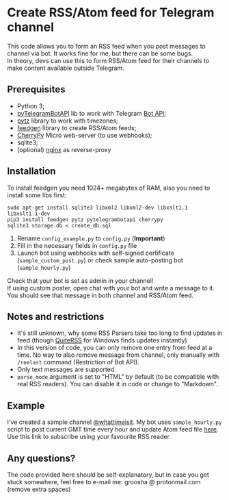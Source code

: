 # Create RSS/Atom feed for Telegram channel

This code allows you to form an RSS feed when you post messages to channel via bot. It works fine for me, but there can be some bugs.  
In theory, devs can use this to form RSS/Atom feed for their channels to make content available outside Telegram.

## Prerequisites
* Python 3;
* [pyTelegramBotAPI](https://github.com/eternnoir/pyTelegramBotAPI/) lib to work with Telegram [Bot API](https://core.telegram.org/bots/api);
* [pytz](http://pytz.sourceforge.net/) library to work with timezones;
* [feedgen](https://github.com/lkiesow/python-feedgen) library to create RSS/Atom feeds;
* [CherryPy](http://www.cherrypy.org/) Micro web-server (to use webhooks);
* sqlite3;
* (optional) [nginx](http://nginx.org/) as reverse-proxy

## Installation
To install feedgen you need 1024+ megabytes of RAM, also you need to install some libs first:  

```
sudo apt-get install sqlite3 libxml2 libxml2-dev libxslt1.1 libxslt1.1-dev  
pip3 install feedgen pytz pytelegrambotapi cherrypy  
sqlite3 storage.db < create_db.sql
```

1. Rename `config_example.py` to `config.py` (**Important**)
2. Fill in the necessary fields in `config.py` file
3. Launch bot using webhooks with self-signed certificate (`sample_custom_post.py`) or check sample auto-posting bot (`sample_hourly.py`)

Check that your bot is set as admin in your channel!  
If using custom poster, open chat with your bot and write a message to it. You should see that message in both channel and RSS/Atom feed.

## Notes and restrictions

* It's still unknown, why some RSS Parsers take too long to find updates in feed (though [QuiteRSS](https://quiterss.org/en/node) for Windows finds updates instantly)
* In this version of code, you can only remove one entry from feed at a time. No way to also remove message from channel, only manually with `/remlast` command (Restriction of Bot API).
* Only text messages are supported.
* `parse_mode` argument is set to "HTML" by default (to be compatible with real RSS readers). You can disable it in code or change to "Markdown".

## Example
I've created a sample channel [@whattimeisit](https://telegram.me/whattimeisit). My bot uses `sample_hourly.py` script to post current GMT time every hour and update Atom feed file [here](http://bit.ly/24IxS5L). Use this link to subscribe using your favourite RSS reader.

## Any questions?
The code provided here should be self-explanatory, but in case you get stuck somewhere, feel free to e-mail me: groosha @ protonmail.com (remove extra spaces)
